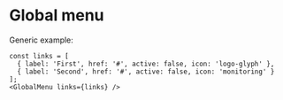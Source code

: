 # Global menu

Generic example:

    const links = [
      { label: 'First', href: '#', active: false, icon: 'logo-glyph' },
      { label: 'Second', href: '#', active: false, icon: 'monitoring' }
    ];
    <GlobalMenu links={links} />
